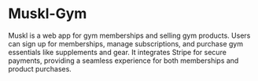 # Muskl-Gym
Muskl is a web app for gym memberships and selling gym products. Users can sign up for memberships, manage subscriptions, and purchase gym essentials like supplements and gear. It integrates Stripe for secure payments, providing a seamless experience for both memberships and product purchases.
